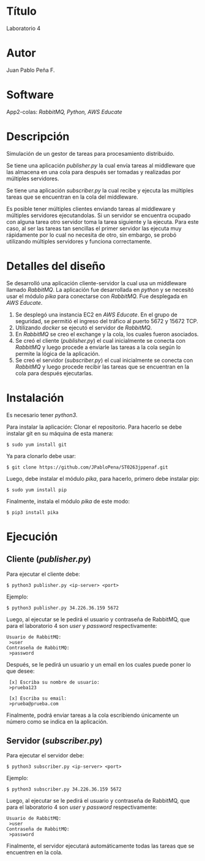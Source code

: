 # Título
Laboratorio 4

# Autor
Juan Pablo Peña F.

# Software
App2-colas: _RabbitMQ, Python, AWS Educate_

# Descripción
Simulación de un gestor de tareas para procesamiento distribuido.

Se tiene una aplicación _publisher.py_ la cual envía tareas al middleware que las almacena en una cola para después ser tomadas y realizadas por múltiples servidores.

Se tiene una aplicación _subscriber.py_ la cual recibe y ejecuta las múltiples tareas que se encuentran en la cola del middleware.

Es posible tener múltiples clientes enviando tareas al middleware y múltiples servidores ejecutandolas. Si un servidor se encuentra ocupado con alguna tarea otro servidor toma la tarea siguiente y la ejecuta. Para este caso, al ser las tareas tan sencillas el primer servidor las ejecuta muy rápidamente por lo cual no necesita de otro, sin embargo, se probó utilizando múltiples servidores y funciona correctamente.

# Detalles del diseño
Se desarrolló una aplicación cliente-servidor la cual usa un middleware llamado _RabbitMQ_. La aplicación fue desarrollada en _python_ y se necesitó usar el módulo _pika_ para conectarse con _RabbitMQ_. Fue desplegada en _AWS Educate_.

1. Se desplegó una instancia EC2 en _AWS Educate_. En el grupo de seguridad, se permitió el ingreso del tráfico al puerto 5672 y 15672 TCP.
2. Utilizando _docker_ se ejecutó el servidor de _RabbitMQ_.
3. En _RabbitMQ_ se creo el exchange y la cola, los cuales fueron asociados.
4. Se creó el cliente (_publisher.py_) el cual inicialmente se conecta con _RabbitMQ_ y luego procede a enviarle las tareas a la cola según lo permite la lógica de la aplicación.
5. Se creó el servidor (_subscriber.py_) el cual inicialmente se conecta con _RabbitMQ_ y luego procede recibir las tareas que se encuentran en la cola para después ejecutarlas.

# Instalación
Es necesario tener _python3_.

Para instalar la aplicación:
Clonar el repositorio. Para hacerlo se debe instalar git en su máquina de esta manera:
```
$ sudo yum install git
```
Ya para clonarlo debe usar:
```
$ git clone https://github.com/JPabloPena/ST0263jppenaf.git
```
Luego, debe instalar el módulo _pika_, para hacerlo, primero debe instalar pip:
```
$ sudo yum install pip
```
Finalmente, instala el módulo _pika_ de este modo:
```
$ pip3 install pika
```

# Ejecución
## Cliente (_publisher.py_)
Para ejecutar el cliente debe:
```
$ python3 publisher.py <ip-server> <port>
```
Ejemplo:
```
$ python3 publisher.py 34.226.36.159 5672
```
Luego, al ejecutar se le pedirá el usuario y contraseña de RabbitMQ, que para el laboratorio 4 son _user_ y _password_ respectivamente:
```
Usuario de RabbitMQ:
 >user
Contraseña de RabbitMQ:
 >password
```
Después, se le pedirá un usuario y un email en los cuales puede poner lo que desee:
```
 [x] Escriba su nombre de usuario:
 >prueba123
 
 [x] Escriba su email:
 >prueba@prueba.com
```
Finalmente, podrá enviar tareas a la cola escribiendo únicamente un número como se indica en la aplicación.

## Servidor (_subscriber.py_)
Para ejecutar el servidor debe:
```
$ python3 subscriber.py <ip-server> <port>
```
Ejemplo:
```
$ python3 subscriber.py 34.226.36.159 5672
```
Luego, al ejecutar se le pedirá el usuario y contraseña de RabbitMQ, que para el laboratorio 4 son _user_ y _password_ respectivamente:
```
Usuario de RabbitMQ:
 >user
Contraseña de RabbitMQ:
 >password
```
Finalmente, el servidor ejecutará automáticamente todas las tareas que se encuentren en la cola.
